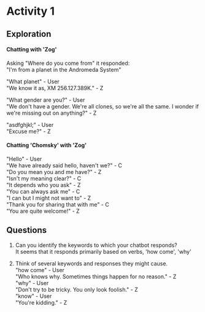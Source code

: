 # Activity 1

## Exploration
#### Chatting with 'Zog'
Asking "Where do you come from" it responded:  
"I'm from a planet in the Andromeda System"  

"What planet" - User  
"We know it as, XM 256.127.389K." - Z  

"What gender are you?" - User  
"We don't have a gender. We're all clones, so we're all the same. I wonder if we're missing out on anything?" - Z  

"asdfghjkl;" - User  
"Excuse me?" - Z  

#### Chatting 'Chomsky' with 'Zog'  

"Hello" - User  
"We have already said hello, haven't we?" - C  
"Do you mean you and me have?" - Z  
"Isn't my meaning clear?" - C  
"It depends who you ask" - Z  
"You can always ask me" - C  
"I can but I might not want to" - Z  
"Thank you for sharing that with me" - C  
"You are quite welcome!" - Z  

## Questions
1. Can you identify the keywords to which your chatbot responds?  
It seems that it responds primarily based on verbs, 'how come', 'why'  

2. Think of several keywords and responses they might cause.  
"how come" - User  
"Who knows why. Sometimes things happen for no reason." - Z  
"why" - User  
"Don't try to be tricky. You only look foolish." - Z  
"know" - User  
"You're kidding." - Z  